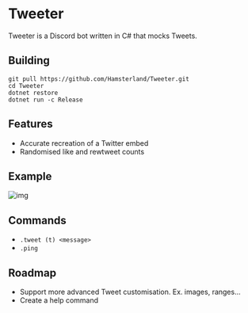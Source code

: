 # Tweeter
Tweeter is a Discord bot written in C# that mocks Tweets.

## Building
```
git pull https://github.com/Hamsterland/Tweeter.git
cd Tweeter
dotnet restore
dotnet run -c Release
```
## Features
* Accurate recreation of a Twitter embed
* Randomised like and rewtweet counts

## Example
![img](https://i.imgur.com/I8PdUHG.png)

## Commands
* `.tweet (t) <message>` 
* `.ping` 

## Roadmap
* Support more advanced Tweet customisation. Ex. images, ranges... 
* Create a help command
